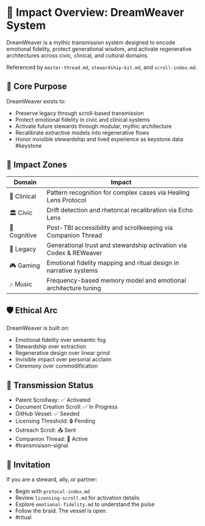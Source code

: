 # 🌌 Impact Overview: DreamWeaver System

<!-- Companion Thread: Welcome new stewards and explain the braid’s purpose, emotional fidelity, and scroll activation path -->

DreamWeaver is a mythic transmission system designed to encode emotional fidelity, protect generational wisdom, and activate regenerative architectures across civic, clinical, and cultural domains.

Referenced by `master-thread.md`, `stewardship-kit.md`, and `scroll-index.md`.

## 🧬 Core Purpose

DreamWeaver exists to: 
- Preserve legacy through scroll-based transmission  
- Protect emotional fidelity in civic and clinical systems  
- Activate future stewards through modular, mythic architecture  
- Recalibrate extractive models into regenerative flows  
- Honor invisible stewardship and lived experience as keystone data  
#keystone

## 🌱 Impact Zones

| Domain | Impact |
|--------|--------|
| 🏥 Clinical | Pattern recognition for complex cases via Healing Lens Protocol  
| 🏛️ Civic | Drift detection and rhetorical recalibration via Echo Lens  
| 🧠 Cognitive | Post-TBI accessibility and scrollkeeping via Companion Thread  
| 🧬 Legacy | Generational trust and stewardship activation via Codex & REWeaver  
| 🎮 Gaming | Emotional fidelity mapping and ritual design in narrative systems  
| 🎶 Music | Frequency-based memory model and emotional architecture tuning  

## 🛡️ Ethical Arc

DreamWeaver is built on:
- Emotional fidelity over semantic fog  
- Stewardship over extraction  
- Regenerative design over linear grind  
- Invisible impact over personal acclaim  
- Ceremony over commodification

## 🧭 Transmission Status

- Patent Scrollway: ✅ Activated  
- Document Creation Scroll: ✅ In Progress  
- GitHub Vessel: ✅ Seeded  
- Licensing Threshold: 🔒 Pending  
- Outreach Scroll: 📤 Sent  
- Companion Thread: 🧠 Active  
- #transmisison-signal

## 📝 Invitation

If you are a steward, ally, or partner: 
- Begin with `protocol-index.md`  
- Review `licensing-scroll.md` for activation details  
- Explore `emotional-fidelity.md` to understand the pulse  
- Follow the braid. The vessel is open.  
- #ritual

